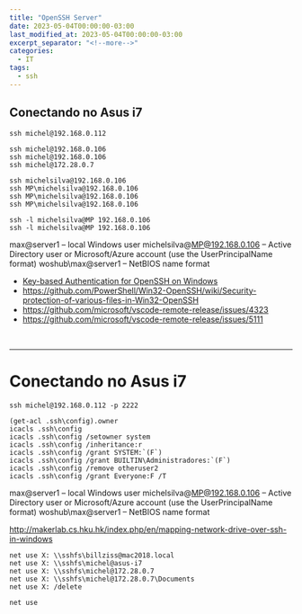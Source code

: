 ```yaml
---
title: "OpenSSH Server"
date: 2023-05-04T00:00:00-03:00
last_modified_at: 2023-05-04T00:00:00-03:00
excerpt_separator: "<!--more-->"
categories:
  - IT
tags:
  - ssh
---
```






## Conectando no Asus i7

```
ssh michel@192.168.0.112
```

```
ssh michel@192.168.0.106
ssh michel@192.168.0.106
ssh michel@172.28.0.7

ssh michelsilva@192.168.0.106
ssh MP\michelsilva@192.168.0.106
ssh MP\michelsilva@192.168.0.106
ssh MP\michelsilva@192.168.0.106

ssh -l michelsilva@MP 192.168.0.106
ssh -l michelsilva@MP 192.168.0.106
```

max@server1 – local Windows user
michelsilva@MP@192.168.0.106 – Active Directory user or Microsoft/Azure account (use the UserPrincipalName format)
woshub\max@server1 – NetBIOS name format

- [Key-based Authentication for OpenSSH on Windows](https://www.concurrency.com/blog/may-2019/key-based-authentication-for-openssh-on-windows)
- https://github.com/PowerShell/Win32-OpenSSH/wiki/Security-protection-of-various-files-in-Win32-OpenSSH
- https://github.com/microsoft/vscode-remote-release/issues/4323
- https://github.com/microsoft/vscode-remote-release/issues/5111

<br>

---

# Conectando no Asus i7

```
ssh michel@192.168.0.112 -p 2222

(get-acl .ssh\config).owner
icacls .ssh\config
icacls .ssh\config /setowner system
icacls .ssh\config /inheritance:r
icacls .ssh\config /grant SYSTEM:`(F`)
icacls .ssh\config /grant BUILTIN\Administradores:`(F`)
icacls .ssh\config /remove otheruser2
icacls .ssh\config /grant Everyone:F /T
```

max@server1 – local Windows user
michelsilva@MP@192.168.0.106 – Active Directory user or Microsoft/Azure account (use the UserPrincipalName format)
woshub\max@server1 – NetBIOS name format

http://makerlab.cs.hku.hk/index.php/en/mapping-network-drive-over-ssh-in-windows

```
net use X: \\sshfs\billziss@mac2018.local
net use X: \\sshfs\michel@asus-i7
net use X: \\sshfs\michel@172.28.0.7
net use X: \\sshfs\michel@172.28.0.7\Documents
net use X: /delete

net use
```
